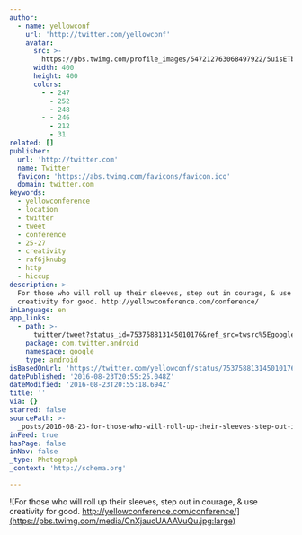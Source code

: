 ```yaml
---
author:
  - name: yellowconf
    url: 'http://twitter.com/yellowconf'
    avatar:
      src: >-
        https://pbs.twimg.com/profile_images/547212763068497922/5uisETbs_400x400.jpeg
      width: 400
      height: 400
      colors:
        - - 247
          - 252
          - 248
        - - 246
          - 212
          - 31
related: []
publisher:
  url: 'http://twitter.com'
  name: Twitter
  favicon: 'https://abs.twimg.com/favicons/favicon.ico'
  domain: twitter.com
keywords:
  - yellowconference
  - location
  - twitter
  - tweet
  - conference
  - 25-27
  - creativity
  - raf6jknubg
  - http
  - hiccup
description: >-
  For those who will roll up their sleeves, step out in courage, & use
  creativity for good. http://yellowconference.com/conference/
inLanguage: en
app_links:
  - path: >-
      twitter/tweet?status_id=753758813145010176&ref_src=twsrc%5Egoogle%7Ctwcamp%5Eandroidseo%7Ctwgr%5Estatus%7Ctwterm%5E753758813145010176
    package: com.twitter.android
    namespace: google
    type: android
isBasedOnUrl: 'https://twitter.com/yellowconf/status/753758813145010176'
datePublished: '2016-08-23T20:55:25.048Z'
dateModified: '2016-08-23T20:55:18.694Z'
title: ''
via: {}
starred: false
sourcePath: >-
  _posts/2016-08-23-for-those-who-will-roll-up-their-sleeves-step-out-in-courag.md
inFeed: true
hasPage: false
inNav: false
_type: Photograph
_context: 'http://schema.org'

---
```

![For those who will roll up their sleeves, step out in courage, & use creativity for good. http://yellowconference.com/conference/](https://pbs.twimg.com/media/CnXjaucUAAAVuQu.jpg:large)